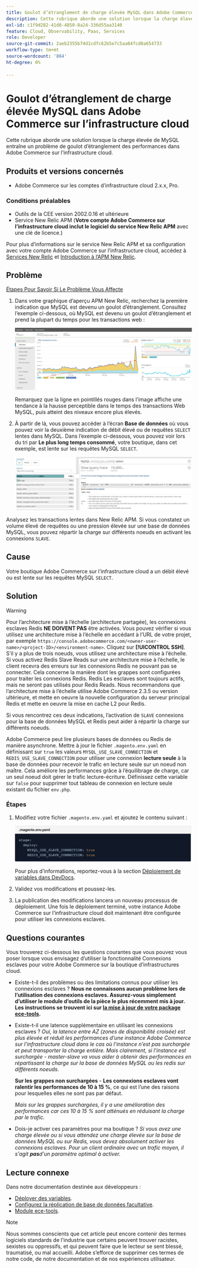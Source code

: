 ```yaml
---
title: Goulot d’étranglement de charge élevée MySQL dans Adobe Commerce sur l’infrastructure cloud
description: Cette rubrique aborde une solution lorsque la charge élevée de MySQL entraîne un problème de goulot d’étranglement des performances dans Adobe Commerce sur l’infrastructure cloud.
exl-id: c1f9d282-41d8-4850-8a24-336d55aa3140
feature: Cloud, Observability, Paas, Services
role: Developer
source-git-commit: 2aeb2355b74d1cdfc62b5e7c5aa04fcd0a654733
workflow-type: tm+mt
source-wordcount: '864'
ht-degree: 0%

---
```


# Goulot d’étranglement de charge élevée MySQL dans Adobe Commerce sur l’infrastructure cloud

Cette rubrique aborde une solution lorsque la charge élevée de MySQL entraîne un problème de goulot d’étranglement des performances dans Adobe Commerce sur l’infrastructure cloud.

## Produits et versions concernés

* Adobe Commerce sur les comptes d’infrastructure cloud 2.x.x, Pro.

### Conditions préalables

* Outils de la CEE version 2002.0.16 et ultérieure
* Service New Relic APM (**Votre compte Adobe Commerce sur l’infrastructure cloud inclut le logiciel du service New Relic APM** avec une clé de licence.)

Pour plus d’informations sur le service New Relic APM et sa configuration avec votre compte Adobe Commerce sur l’infrastructure cloud, accédez à [Services New Relic](https://experienceleague.adobe.com/en/docs/commerce-cloud-service/user-guide/monitor/new-relic/new-relic-service) et [Introduction à l’APM New Relic](https://docs.newrelic.com/docs/apm/new-relic-apm/getting-started/introduction-apm/).

## Problème

<u> Étapes Pour Savoir Si Le Problème Vous Affecte </u>

1. Dans votre graphique d’aperçu APM New Relic, recherchez la première indication que MySQL est devenu un goulot d’étranglement. Consultez l’exemple ci-dessous, où MySQL est devenu un goulot d’étranglement et prend la plupart du temps pour les transactions web :

   ![KB-372_image002.png](assets/KB-372_image002.png)

   Remarquez que la ligne en pointillés rouges dans l’image affiche une tendance à la hausse perceptible dans le temps des transactions Web MySQL, puis atteint des niveaux encore plus élevés.
1. À partir de là, vous pouvez accéder à l’écran **Base de données** où vous pouvez voir la deuxième indication de débit élevé ou de requêtes `SELECT` lentes dans MySQL. Dans l’exemple ci-dessous, vous pouvez voir lors du tri par **Le plus long temps consommé**, votre boutique, dans cet exemple, est lente sur les requêtes MySQL `SELECT`.

   ![KB-372_image003_BlurredExtension.png](assets/KB-372_image003_BlurredExtension.png)

Analysez les transactions lentes dans New Relic APM. Si vous constatez un volume élevé de requêtes ou une pression élevée sur une base de données MySQL, vous pouvez répartir la charge sur différents noeuds en activant les connexions `SLAVE`.

## Cause

Votre boutique Adobe Commerce sur l’infrastructure cloud a un débit élevé ou est lente sur les requêtes MySQL `SELECT`.

## Solution

>[!WARNING]
>
>Pour l’architecture mise à l’échelle (architecture partagée), les connexions esclaves Redis **NE DOIVENT PAS** être activées. Vous pouvez vérifier si vous utilisez une architecture mise à l’échelle en accédant à l’URL de votre projet, par exemple `https://console.adobecommerce.com/<owner-user-name>/<project-ID>/<environment-name>`. Cliquez sur **[!UICONTROL SSH]**. S’il y a plus de trois noeuds, vous utilisez une architecture mise à l’échelle. Si vous activez Redis Slave Reads sur une architecture mise à l’échelle, le client recevra des erreurs sur les connexions Redis ne pouvant pas se connecter. Cela concerne la manière dont les grappes sont configurées pour traiter les connexions Redis. Redis Les esclaves sont toujours actifs, mais ne seront pas utilisés pour Redis Reads. Nous recommandons que l’architecture mise à l’échelle utilise Adobe Commerce 2.3.5 ou version ultérieure, et mette en oeuvre la nouvelle configuration du serveur principal Redis et mette en oeuvre la mise en cache L2 pour Redis.

Si vous rencontrez ces deux indications, l’activation de `SLAVE` connexions pour la base de données MySQL et Redis peut aider à répartir la charge sur différents noeuds.

Adobe Commerce peut lire plusieurs bases de données ou Redis de manière asynchrone. Mettre à jour le fichier `.magento.env.yaml` en définissant sur `true` les valeurs `MYSQL_USE_SLAVE_CONNECTION` et `REDIS_USE_SLAVE_CONNECTION` pour utiliser une connexion **lecture seule** à la base de données pour recevoir le trafic en lecture seule sur un noeud non maître. Cela améliore les performances grâce à l’équilibrage de charge, car un seul noeud doit gérer le trafic lecture-écriture. Définissez cette variable sur `false` pour supprimer tout tableau de connexion en lecture seule existant du fichier `env.php`.

### Étapes

1. Modifiez votre fichier `.magento.env.yaml` et ajoutez le contenu suivant :

   ![KB-372_image004.png](assets/KB-372_image004.png)

   Pour plus d’informations, reportez-vous à la section [Déploiement de variables dans DevDocs](https://experienceleague.adobe.com/en/docs/commerce-cloud-service/user-guide/configure/env/stage/variables-deploy#mysql_use_slave_connection).

1. Validez vos modifications et poussez-les.
1. La publication des modifications lancera un nouveau processus de déploiement. Une fois le déploiement terminé, votre instance Adobe Commerce sur l’infrastructure cloud doit maintenant être configurée pour utiliser les connexions esclaves.

## Questions courantes

Vous trouverez ci-dessous les questions courantes que vous pouvez vous poser lorsque vous envisagez d’utiliser la fonctionnalité Connexions esclaves pour votre Adobe Commerce sur la boutique d’infrastructures cloud.

* Existe-t-il des problèmes ou des limitations connus pour utiliser les connexions esclaves ? **Nous ne connaissons aucun problème lors de l’utilisation des connexions esclaves. Assurez-vous simplement d’utiliser le module d’outils de la pièce le plus récemment mis à jour. Les instructions se trouvent ici sur [la mise à jour de votre package ece-tools](https://experienceleague.adobe.com/en/docs/commerce-cloud-service/user-guide/dev-tools/ece-tools/update-package).**
* Existe-t-il une latence supplémentaire en utilisant les connexions esclaves ? *Oui, la latence entre AZ (zones de disponibilité croisée) est plus élevée et réduit les performances d’une instance Adobe Commerce sur l’infrastructure cloud dans le cas où l’instance n’est pas surchargée et peut transporter la charge entière. Mais clairement, si l&#39;instance est surchargée - master-slave va vous aider à obtenir des performances en répartissant la charge sur la base de données MySQL ou les redis sur différents noeuds.*

  **Sur les grappes non surchargées** - **Les connexions esclaves vont ralentir les performances de 10 à 15 %**, ce qui est l’une des raisons pour lesquelles elles ne sont pas par défaut.

  *Mais sur les grappes surchargées, il y a une amélioration des performances car ces 10 à 15 % sont atténués en réduisant la charge par le trafic.*
* Dois-je activer ces paramètres pour ma boutique ? *Si vous avez une charge élevée ou si vous attendez une charge élevée sur la base de données MySQL ou sur Redis, vous devez absolument activer les connexions esclaves. Pour un client ordinaire avec un trafic moyen, il s&#39;agit **pas**d&#39;un paramètre optimal à activer.*

## Lecture connexe

Dans notre documentation destinée aux développeurs :

* [Déployer des variables](https://experienceleague.adobe.com/en/docs/commerce-cloud-service/user-guide/configure/env/stage/variables-deploy).
* [Configurez la réplication de base de données facultative](https://experienceleague.adobe.com/en/docs/commerce-operations/configuration-guide/storage/split-db/multi-master-replication).
* [Module ece-tools](https://experienceleague.adobe.com/en/docs/commerce-cloud-service/user-guide/dev-tools/ece-tools/package-overview).

>[!NOTE]
>
>Nous sommes conscients que cet article peut encore contenir des termes logiciels standards de l&#39;industrie que certains peuvent trouver racistes, sexistes ou oppressifs, et qui peuvent faire que le lecteur se sent blessé, traumatisé, ou mal accueilli. Adobe s’efforce de supprimer ces termes de notre code, de notre documentation et de nos expériences utilisateur.
